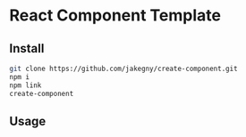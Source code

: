 # React Component Template

## Install

```sh
git clone https://github.com/jakegny/create-component.git
npm i
npm link
create-component
```

## Usage
